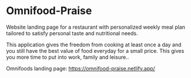 # Omnifood-Praise

Website landing page for a restaurant with personalized weekly meal plan tailored to satisfy personal taste and nutritional needs. 


This application gives the freedom from cooking at least once a day and you still have the best value of food everyday for a small price.
This gives you more time to put into work, family and leisure..

Omnifoods landing page: https://omnifood-praise.netlify.app/
